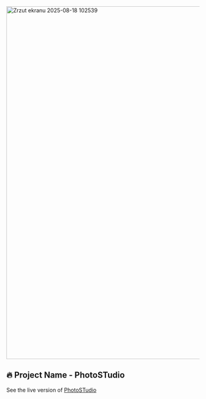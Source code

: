<img width="1900" height="921" alt="Zrzut ekranu 2025-08-18 102539" src="https://github.com/user-attachments/assets/b5d55391-018d-42e1-97af-6b8350d66f9d" />

## 🔥 Project Name - PhotoSTudio
See the live version of [PhotoSTudio](https://imediasystem.github.io/PhotoSTudio/)
